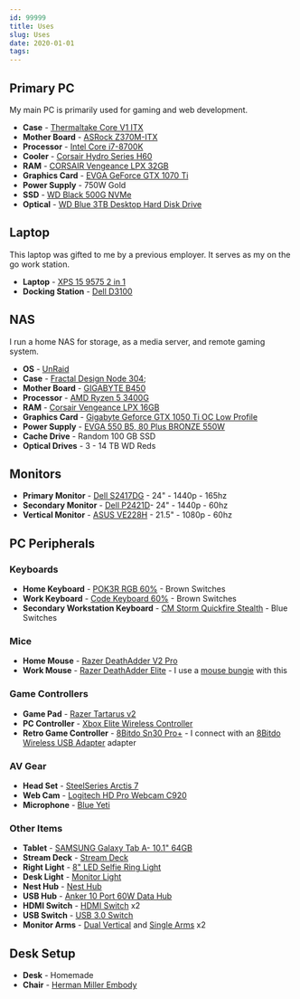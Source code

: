 ```yaml
---
id: 99999
title: Uses
slug: Uses
date: 2020-01-01
tags:
---
```


## Primary PC

My main PC is primarily used for gaming and web development.

- **Case** - [Thermaltake Core V1 ITX](https://www.amazon.com/gp/product/B00M2UKGSM/)
- **Mother Board** - [ASRock Z370M-ITX](https://www.newegg.com/p/N82E16813157795?Item=N82E16813157795)
- **Processor** - [Intel Core i7-8700K](https://www.newegg.com/core-i7-8th-gen-intel-core-i7-8700k/p/N82E16819117827?Item=N82E16819117827)
- **Cooler** - [Corsair Hydro Series H60](https://www.amazon.com/gp/product/B079NXZQBC)
- **RAM** - [CORSAIR Vengeance LPX 32GB](https://www.newegg.com/corsair-32gb-288-pin-ddr4-sdram/p/N82E16820233894?Item=N82E16820233894)
- **Graphics Card** - [EVGA GeForce GTX 1070 Ti](https://www.amazon.com/gp/product/B076S4RH6K)
- **Power Supply** - 750W Gold
- **SSD** - [WD Black 500G NVMe](https://www.amazon.com/gp/product/B07BR9FV1C/)
- **Optical** - [WD Blue 3TB Desktop Hard Disk Drive](https://www.amazon.com/gp/product/B013HNYV42)

## Laptop

This laptop was gifted to me by a previous employer. It serves as my on the go work station.

- **Laptop** - [XPS 15 9575 2 in 1](https://www.dell.com/en-us/shop/dell-laptops/xps-15-2-in-1/spd/xps-15-9575-2-in-1-laptop)
- **Docking Station** - [Dell D3100](https://www.amazon.com/Dell-Display-Docking-Station-D3100/dp/B00O0M46KO)

## NAS

I run a home NAS for storage, as a media server, and remote gaming system.

- **OS** - [UnRaid](https://unraid.net/)
- **Case** - [Fractal Design Node 304](https://www.amazon.com/gp/product/B009PIEMUC);
- **Mother Board** - [GIGABYTE B450](https://www.amazon.com/gp/product/B07GPDJ9R6)
- **Processor** - [AMD Ryzen 5 3400G](https://www.amazon.com/gp/product/B07SXNDKNM)
- **RAM** - [Corsair Vengeance LPX 16GB](https://www.amazon.com/gp/product/B0143UM4TC)
- **Graphics Card** - [Gigabyte Geforce GTX 1050 Ti OC Low Profile](https://www.amazon.com/gp/product/B06WWLWWJM/)
- **Power Supply** - [EVGA 550 B5, 80 Plus BRONZE 550W](https://www.amazon.com/gp/product/B084RGH8W4)
- **Cache Drive** - Random 100 GB SSD
- **Optical Drives** - 3 - 14 TB WD Reds

## Monitors

- **Primary Monitor** - [Dell S2417DG](https://www.dell.com/yu/business/p/dell-s2417dg-monitor/pd) - 24" - 1440p - 165hz
- **Secondary Monitor** - [Dell P2421D](https://www.dell.com/en-us/work/shop/dell-24-monitor-p2421d/apd/210-aull)- 24" - 1440p - 60hz
- **Vertical Monitor** - [ASUS VE228H](https://www.amazon.com/gp/product/B00413PHDM) - 21.5" - 1080p - 60hz

## PC Peripherals

### Keyboards

- **Home Keyboard** - [POK3R RGB 60%](https://mechanicalkeyboards.com/shop/index.php?l=product_detail&p=3527) - Brown Switches
- **Work Keyboard** - [Code Keyboard 60%](https://codekeyboards.com/) - Brown Switches
- **Secondary Workstation Keyboard** - [CM Storm Quickfire Stealth](https://www.coolermaster.com/catalog/peripheral/keyboards/quick-fire-stealth/) - Blue Switches

### Mice

- **Home Mouse** - [Razer DeathAdder V2 Pro](https://www.razer.com/gaming-mice/razer-deathadder-v2-pro/RZ01-03350100-R3U1)
- **Work Mouse** - [Razer DeathAdder Elite](https://www.amazon.com/gp/product/B01LXC1QL0) - I use a [mouse bungie](https://www.amazon.com/Razer-Mouse-Bungee-V2-RC21-01210100-R3M1/dp/B07FL2LSBH) with this

### Game Controllers

- **Game Pad** - [Razer Tartarus v2](https://www.amazon.com/Razer-Tartarus-Progammable-Detachable-Mecha-Membrane/dp/B07754PYFK/)
- **PC Controller** - [Xbox Elite Wireless Controller](https://www.amazon.com/Xbox-Elite-Wireless-Controller-one/dp/B00ZDNNRB8)
- **Retro Game Controller** - [8Bitdo Sn30 Pro+](https://www.amazon.com/8Bitdo-Sn30-Pro-Bluetooth-Gamepad-mac/dp/B07T8JKVNT/) - I connect with an [8Bitdo Wireless USB Adapter](https://www.amazon.com/Wireless-Bluetooth-Adapter-Nintendo-Switch-Raspberry/dp/B0786JC6VW/) adapter

### AV Gear

- **Head Set** - [SteelSeries Arctis 7](https://steelseries.com/gaming-headsets/arctis-7)
- **Web Cam** - [Logitech HD Pro Webcam C920](https://www.amazon.com/gp/product/B006JH8T3S/)
- **Microphone** - [Blue Yeti](https://www.amazon.com/gp/product/B00N1YPXW2/ref=ppx_yo_dt_b_search_asin_title?ie=UTF8&psc=1)

### Other Items

- **Tablet** - [SAMSUNG Galaxy Tab A- 10.1" 64GB](https://www.amazon.com/gp/product/B07Q3T1YJS)
- **Stream Deck** - [Stream Deck](https://www.amazon.com/Elgato-Stream-Deck-Controller-customizable/dp/B06XKNZT1P/)
- **Right Light** - [8" LED Selfie Ring Light](https://www.amazon.com/gp/product/B07P3HGX1P)
- **Desk Light** - [Monitor Light](https://www.amazon.com/gp/product/B0834BZ1LQ/)
- **Nest Hub** - [Nest Hub](https://store.google.com/us/product/google_nest_hub)
- **USB Hub** - [Anker 10 Port 60W Data Hub](https://www.amazon.com/gp/product/B00VDVCQ84)
- **HDMI Switch** - [HDMI Switch](https://www.amazon.com/gp/product/B01L8LLP2G) x2
- **USB Switch** - [USB 3.0 Switch](https://www.amazon.com/ABLEWE-Selector-Computers-Switcher-Compatible-dp-B08MBXMZLV/dp/B08MBXMZLV/)
- **Monitor Arms** - [Dual Vertical](https://www.amazon.com/gp/product/B01CUW5HDU) and [Single Arms](https://www.amazon.com/gp/product/B0052ATODM) x2

## Desk Setup

- **Desk** - Homemade
- **Chair** - [Herman Miller Embody](https://store.hermanmiller.com/office/office-chairs/embody-task-chair/4737.html?lang=en_US#lang=en_US&start=1)
